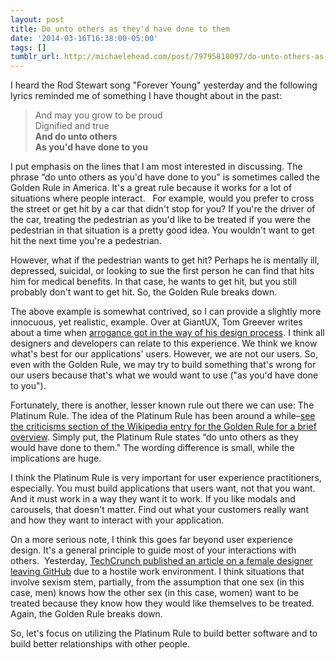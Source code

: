 ```yaml
---
layout: post
title: Do unto others as they'd have done to them
date: '2014-03-16T16:38:00-05:00'
tags: []
tumblr_url: http://michaelehead.com/post/79795818097/do-unto-others-as-theyd-have-done-to-them
---
```

I heard the Rod Stewart song "Forever Young" yesterday and the following lyrics reminded me of something I have thought about in the past:

>And may you grow to be proud  
>Dignified and true  
>__And do unto others  
>As you'd have done to you__  

I put emphasis on the lines that I am most interested in discussing. The phrase “do unto others as you'd have done to you" is sometimes called the Golden Rule in America. It's a great rule because it works for a lot of situations where people interact.
 
For example, would you prefer to cross the street or get hit by a car that didn't stop for you? If you're the driver of the car, treating the pedestrian as you'd like to be treated if you were the pedestrian in that situation is a pretty good idea. You wouldn't want to get hit the next time you're a pedestrian. 

However, what if the pedestrian wants to get hit? Perhaps he is mentally ill, depressed, suicidal, or looking to sue the first person he can find that hits him for medical benefits. In that case, he wants to get hit, but you still probably don't want to get hit. So, the Golden Rule breaks down. 

The above example is somewhat contrived, so I can provide a slightly more innocuous, yet realistic, example. Over at GiantUX, Tom Greever writes about a time when [arrogance got in the way of his design process](http://www.giantux.com/blog/2014/3/arrogance-as-the-enemy-of-user-experience-design). I think all designers and developers can relate to this experience. We think we know what's best for our applications' users. However, we are not our users. So, even with the Golden Rule, we may try to build something that's wrong for our users because that's what we would want to use ("as you'd have done to you"). 

Fortunately, there is another, lesser known rule out there we can use: The Platinum Rule. The idea of the Platinum Rule has been around a while–[see the criticisms section of the Wikipedia entry for the Golden Rule for a brief overview](http://en.wikipedia.org/wiki/Golden_Rule#Criticisms_and_responses_to_criticisms). Simply put, the Platinum Rule states “do unto others as they would have done to them." The wording difference is small, while the implications are huge. 

I think the Platinum Rule is very important for user experience practitioners, especially. You must build applications that users want, not that you want. And it must work in a way they want it to work. If you like modals and carousels, that doesn't matter. Find out what your customers really want and how they want to interact with your application.

On a more serious note, I think this goes far beyond user experience design. It's a general principle to guide most of your interactions with others. 
Yesterday, [TechCrunch published an article on a female designer leaving GitHub](http://techcrunch.com/2014/03/15/julie-ann-horvath-describes-sexism-and-intimidation-behind-her-github-exit/) due to a hostile work environment. I think situations that involve sexism stem, partially, from the assumption that one sex (in this case, men) knows how the other sex (in this case, women) want to be treated because they know how they would like themselves to be treated. Again, the Golden Rule breaks down. 

So, let's focus on utilizing the Platinum Rule to build better software and to build better relationships with other people. 

